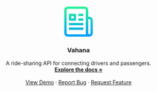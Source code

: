 <br />
<div align="center">
  <a href="https://github.com/sergej-stk/vahana">
    <img src="assets/logo.png" alt="Logo" width="80" height="80">
  </a>

  <h3 align="center">Vahana</h3>

  <p align="center">
    A ride-sharing API for connecting drivers and passengers.
    <br />
    <a href="https://github.com/othneildrew/Best-README-Template"><strong>Explore the docs »</strong></a>
    <br />
    <br />
    <a href="https://github.com/sergej-stk/vahana">View Demo</a>
    &middot;
    <a href="https://github.com/sergej-stk/vahana">Report Bug</a>
    &middot;
    <a href="https://github.com/sergej-stk/vahana">Request Feature</a>
  </p>
</div>